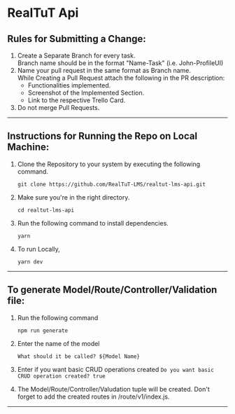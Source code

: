 # RealTuT Api

## Rules for Submitting a Change:

1. Create a Separate Branch for every task.<br>
   Branch name should be in the format "Name-Task" (i.e. John-ProfileUI)
2. Name your pull request in the same format as Branch name.<br>While Creating a Pull Request attach the following in the PR description:
   - Functionalities implemented.
   - Screenshot of the Implemented Section.
   - Link to the respective Trello Card.
3. Do not merge Pull Requests.

---

## Instructions for Running the Repo on Local Machine:

1. Clone the Repository to your system by executing the following command.

   `git clone https://github.com/RealTuT-LMS/realtut-lms-api.git `

2. Make sure you're in the right directory.

   `cd realtut-lms-api`

3. Run the following command to install dependencies.

   `yarn`

4. To run Locally,

   `yarn dev`

---

## To generate Model/Route/Controller/Validation file:

1. Run the following command

   `npm run generate`

2. Enter the name of the model

   `What should it be called? ${Model Name}`

3. Enter if you want basic CRUD operations created
   `Do you want basic CRUD operation created? true`

4. The Model/Route/Controller/Valudation tuple will be created. Don't forget to add the created routes in /route/v1/index.js.
---
